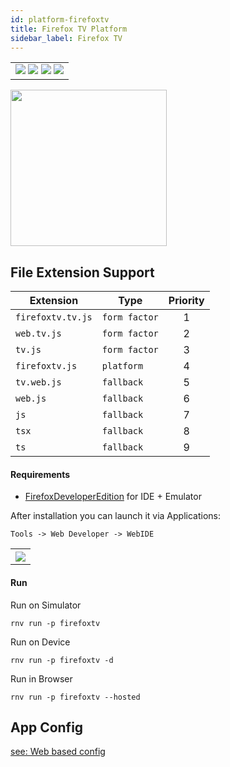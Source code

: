 ```yaml
---
id: platform-firefoxtv
title: Firefox TV Platform
sidebar_label: Firefox TV
---
```


<table>
  <tr>
  <td>
    <img src="https://img.shields.io/badge/Mac-yes-brightgreen.svg" />
    <img src="https://img.shields.io/badge/Windows-yes-brightgreen.svg" />
    <img src="https://img.shields.io/badge/Linux-yes-brightgreen.svg" />
    <img src="https://img.shields.io/badge/HostMode-yes-brightgreen.svg" />
  </td>
  </tr>
</table>

<img src="https://renative.org/img/rnv_firefoxtv.gif" height="250"/>

## File Extension Support

| Extension         | Type          | Priority |
| ----------------- | ------------- | :------: |
| `firefoxtv.tv.js` | `form factor` |    1     |
| `web.tv.js`       | `form factor` |    2     |
| `tv.js`           | `form factor` |    3     |
| `firefoxtv.js`    | `platform`    |    4     |
| `tv.web.js`       | `fallback`    |    5     |
| `web.js`          | `fallback`    |    6     |
| `js`              | `fallback`    |    7     |
| `tsx`             | `fallback`    |    8     |
| `ts`              | `fallback`    |    9     |

#### Requirements

-   [FirefoxDeveloperEdition](https://www.mozilla.org/en-US/firefox/developer/) for IDE + Emulator

After installation you can launch it via Applications:

`Tools -> Web Developer -> WebIDE`

<table>
  <tr>
    <th>
    <img src="https://renative.org/img/firefoxos.png" />
    </th>
  </tr>
</table>

#### Run

Run on Simulator

```
rnv run -p firefoxtv
```

Run on Device

```
rnv run -p firefoxtv -d
```

Run in Browser

```
rnv run -p firefoxtv --hosted
```

## App Config

[see: Web based config](api-config.md#web-props)
